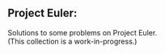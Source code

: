 ## Project Euler:
Solutions to some problems on Project Euler.  
(This collection is a work-in-progress.)
